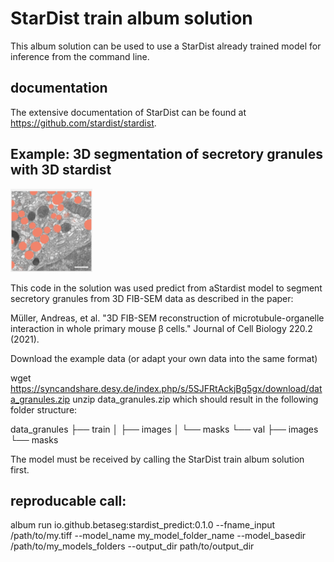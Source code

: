 # StarDist train album solution

This album solution can be used to use a StarDist already trained model for inference from the command line.

## documentation

The extensive documentation of StarDist can be found at https://github.com/stardist/stardist.

## Example: 3D segmentation of secretory granules with 3D stardist

![](granules.png)

This code in the solution was used predict from aStardist model to segment secretory granules from 3D FIB-SEM data as
described in the paper:

Müller, Andreas, et al. "3D FIB-SEM reconstruction of microtubule-organelle interaction in whole primary mouse β cells."
Journal of Cell Biology 220.2 (2021).

Download the example data (or adapt your own data into the same format)

wget https://syncandshare.desy.de/index.php/s/5SJFRtAckjBg5gx/download/data_granules.zip
unzip data_granules.zip
which should result in the following folder structure:

data_granules
├── train
│ ├── images
│ └── masks
└── val
├── images
└── masks

The model must be received by calling the StarDist train album solution first.

## reproducable call:
album run io.github.betaseg:stardist_predict:0.1.0 
    --fname_input /path/to/my.tiff 
    --model_name my_model_folder_name 
    --model_basedir /path/to/my_models_folders
    --output_dir  path/to/output_dir 
